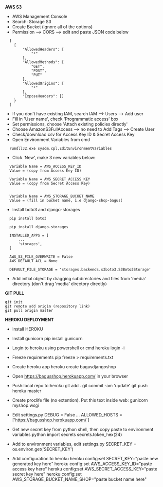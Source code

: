 **AWS S3**
* AWS Management Console
* Search: Storage S3
* Create Bucket (ignore all of the options)
* Permission --> CORS --> edit and paste JSON code below
```
  [
    {
        "AllowedHeaders": [
            "*"
        ],
        "AllowedMethods": [
            "GET",
            "POST",
            "PUT"
        ],
        "AllowedOrigins": [
            "*"
        ],
        "ExposeHeaders": []
    }
  ]
```

* If you don't have existing IAM, search IAM --> Users --> Add user
* Fill in 'User name', check 'Programmatic access' box
* Set permissions, choose 'Attach existing policies directly'
* Choose AmazonS3FullAccess --> no need to Add Tags --> Create User
* Check/download csv for Access Key ID & Secret Access Key
* Open Environment Variables from cmd
```
  rundll32.exe sysdm.cpl,EditEnvironmentVariables
```

* Click 'New', make 3 new variables below:
```
  Variable Name = AWS_ACCESS_KEY_ID
  Value = (copy from Access Key ID)
```
```
  Variable Name = AWS_SECRET_ACCESS_KEY
  Value = (copy from Secret Access Key)


  Variable Name = AWS_STORAGE_BUCKET_NAME
  Value = (fill in bucket name, i.e django-shop-bagus)
```

* Install boto3 and django-storages
```
  pip install boto3
```
```
  pip install django-storages
```
```
  INSTALLED_APPS = [
      ...
      'storages',
  ]
```
```
  AWS_S3_FILE_OVERWRITE = False
  AWS_DEFAULT_ACL = None

  DEFAULT_FILE_STORAGE = 'storages.backends.s3boto3.S3Boto3Storage'
```

* Add initial object by dragging subdirectories and files from 'media' directory (don't drag 'media' directory directly)

**GIT PULL**
```
git init
git remote add origin (repository link)
git pull origin master
```

**HEROKU DEPLOYMENT**
* Install HEROKU
* Install gunicorn
pip install gunicorn

* Login to heroku using powershell or cmd
heroku login -i

* Freeze requirements
pip freeze > requirements.txt

* Create heroku app
heroku create bagusdjangoshop

* Open https://bagusshop.herokuapp.com/ in your browser
* Push local repo to heroku
git add .
git commit -am 'update'
git push heroku master

* Create proclife file (no extention). Put this text inside
web: gunicorn myshop.wsgi

* Edit settings.py
DEBUG = False
...
ALLOWED_HOSTS = ['https://bagusshop.herokuapp.com/']

* Get new secret key from python shell, then copy paste to environment variables
python
import secrets
secrets.token_hex(24)

* Add to environment variables, edit settings.py
SECRET_KEY = os.environ.get('SECRET_KEY')

* Add configuration to heroku
heroku config:set SECRET_KEY="paste new generated key here"
heroku config:set AWS_ACCESS_KEY_ID="paste access key here"
heroku config:set AWS_SECRET_ACCESS_KEY="paste secret key here"
heroku config:set AWS_STORAGE_BUCKET_NAME_SHOP="paste bucket name here"
